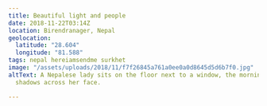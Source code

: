 ```yaml
---
title: Beautiful light and people
date: 2018-11-22T03:14Z
location: Birendranager, Nepal
geolocation:
  latitude: "28.604"
  longitude: "81.588"
tags: nepal hereiamsendme surkhet
image: "/assets/uploads/2018/11/f7f26845a761a0ee0a0d8645d5d6b7f0.jpg"
altText: A Nepalese lady sits on the floor next to a window, the morning light casts
  shadows across her face.

---
```

